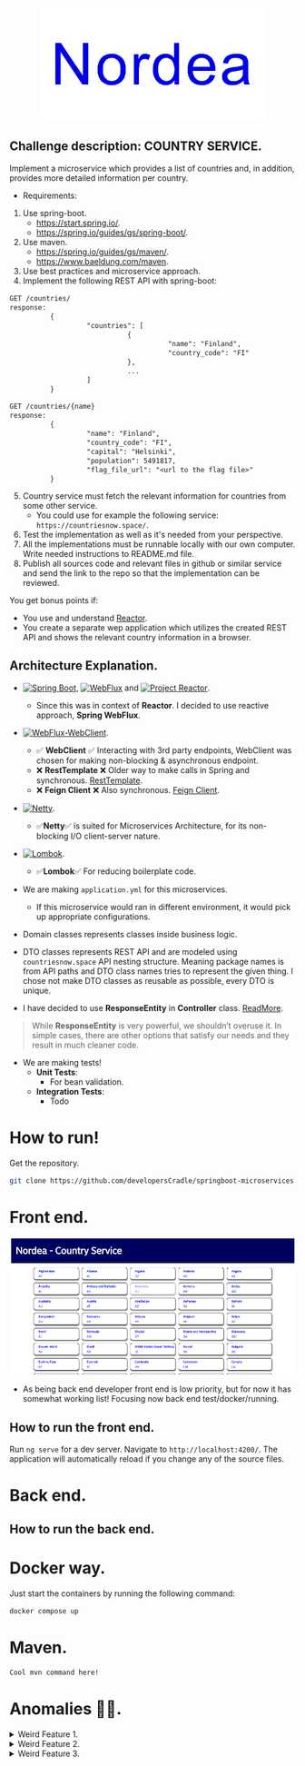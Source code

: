 
<p align="center">
    <img id="nordea" src="nordeaLogo.gif" width=400>
</p>

## Challenge description: COUNTRY SERVICE.

Implement a microservice which provides a list of countries and, in addition, provides more detailed information per country.

- Requirements:
1. Use spring-boot.
	- https://start.spring.io/.
	- https://spring.io/guides/gs/spring-boot/.
2. Use maven.
	- https://spring.io/guides/gs/maven/.
	- https://www.baeldung.com/maven.
3. Use best practices and microservice approach.
4. Implement the following REST API with spring-boot:
 
```
GET /countries/
response:
          {
                   "countries": [
                             {
                                       "name": "Finland",
                                       "country_code": "FI"
                             },
                             ...
                   ]
          }
```
```
GET /countries/{name}
response:
          {
                   "name": "Finland",
                   "country_code": "FI",
                   "capital": "Helsinki",
                   "population": 5491817,
                   "flag_file_url": "<url to the flag file>"
          }
```

5. Country service must fetch the relevant information for countries from some other service.
	- You could use for example the following service: `https://countriesnow.space/`.
6. Test the implementation as well as it's needed from your perspective.
7. All the implementations must be runnable locally with our own computer. Write needed instructions to README.md file.
8. Publish all sources code and relevant files in github or similar service and send the link to the repo so that the implementation can be reviewed.

You get bonus points if:

- You use and understand [Reactor](https://www.baeldung.com/reactor-core).
- You create a separate wep application which utilizes the created REST API and shows the relevant country information in a browser.

## Architecture Explanation.

- [![Spring Boot](https://img.shields.io/static/v1?style=for-the-badge&message=Spring+Boot&color=6DB33F&logo=Spring+Boot&logoColor=FFFFFF&label=)](https://spring.io/), [![WebFlux](https://img.shields.io/badge/Spring%20WebFlux-grey?style=for-the-badge&logo=spring)](https://docs.spring.io/spring-framework/reference/web/webflux.html) and [![Project Reactor](https://img.shields.io/badge/Project_Reactor-grey?style=for-the-badge&logo=react&logoColor=FFFFFF)](https://projectreactor.io/).
    - Since this was in context of **Reactor**. I decided to use reactive approach, **Spring WebFlux**. 
- [![WebFlux-WebClient](https://img.shields.io/badge/WebClient-grey?style=for-the-badge&logo=spring)](https://docs.spring.io/spring-framework/reference/web/webflux-webclient.html).
    - ✅ **WebClient** ✅ Interacting with 3rd party endpoints, WebClient was chosen for making non-blocking & asynchronous endpoint.
    - ❌ **RestTemplate** ❌ Older way to make calls in Spring and synchronous. [RestTemplate](https://www.baeldung.com/rest-template).
    - ❌ **Feign Client** ❌ Also synchronous. [Feign Client](https://www.baeldung.com/spring-boot-feignclient-vs-webclient).
- [![Netty](https://img.shields.io/badge/Netty-grey?style=for-the-badge&logo=googleearth&logoColor=FFFFFF)](https://projectreactor.io/docs/netty/1.1.21/reference/index.html).
    - ✅**Netty**✅ is suited for Microservices Architecture, for its non-blocking I/O client-server nature.
- [![Lombok](https://img.shields.io/badge/Lombok-green?style=for-the-badge)](https://docs.spring.io/spring-framework/reference/web/webflux.html). 
    - ✅**Lombok**✅ For reducing boilerplate code.

- We are making `application.yml` for this microservices.
    - If this microservice would ran in different environment, it would pick up appropriate configurations. 

- Domain classes represents classes inside business logic.
- DTO classes represents REST API and are modeled using `countriesnow.space` API nesting structure. Meaning package names is from API paths and DTO class names tries to represent the given thing. I chose not make DTO classes as reusable as possible, every DTO is unique.
- I have decided to use **ResponseEntity** in **Controller** class. [ReadMore](https://www.baeldung.com/spring-response-entity).

> While **ResponseEntity** is very powerful, we shouldn’t overuse it. In simple cases, there are other options that satisfy our needs and they result in much cleaner code.

- We are making tests!
    - **Unit Tests**:
        - For bean validation.
    - **Integration Tests**:
        - Todo

# How to run!

Get the repository.

```bash
git clone https://github.com/developersCradle/springboot-microservices.git
```

# Front end.

<p align="center">
    <img id="nordea" src="frontForNow.PNG" width=600>
</p>

- As being back end developer front end is low priority, but for now it has somewhat working list! Focusing now back end test/docker/running.

## How to run the front end.

Run `ng serve` for a dev server. Navigate to `http://localhost:4200/`. The application will automatically reload if you change any of the source files.

# Back end.

## How to run the back end.

# Docker way.

Just start the containers by running the following command:

```bash
docker compose up
```

# Maven.

```bash
Cool mvn command here!
```

# Anomalies 🔎👀.

<details>
<summary id="problem1">Weird Feature 1.</summary>

- I came to notice when making **POST** request to the address of `https://countriesnow.space/api/v0.1/countries/population` it would work for **Postman**, but not for **Reactor Netty**.

- Tool to catch the request were **Request Catcher**, it helped me to distinguish if there were some error in the request what **Reactor Netty** was making. URL of catcher `https://test.requestcatcher.com/`. **POST** didn't work for some reason and could not get any stream of data back from **Web Client** using DTO classes.
    - I Noticed the only difference mainly was headers. Upper picture from **Reactor Netty** request and below it is from **Postman**, which worked. I tried to change **User-Agent** to `User-Agent: PostmanRuntime/7.42.0` in **Reactor Netty** so it would work, but my luck failed. 

<img src="doneFromNettyHeaders.PNG" width="500"  height="300">

<img src="doneFromPostManHeaders.PNG" width="500" height="300">

- Due to the inspections how Postman had it working with this API. It had following settings `Accept: */*`. 

- Luckily returning `Mono<String>` from **POST** function and setting `@Data` with POST param DTO class with the changing **Reactor Netty** headers to `"Accept", MediaType.ALL_VALUE` from `"Accept", MediaType.APPLICATION_JSON_VALUE`(since API gives JSON), gave me positive surprise.

```
    @Bean
    public WebClient webClient(WebClient.Builder builder) {
        return builder.defaultHeader(
        		"Accept", MediaType.ALL_VALUE)
        		.build();
    }
```

- With DTO class.

```
@Data
@AllArgsConstructor
public class ParamClass {
	String country;
}
```
- Below positive surprise. I was not crazy and seeing things.

<img  src="positveSupriseAboutPOSTapi.PNG" alt="alt text" width="600"/>

- Also, WebClient started to worked normally after right Header information `.doOnSuccess(result -> System.out.println("Response: " + result));` gave me `Response: Moved Permanently. Redirecting to /api/v0.1/countries/population/q?country=Finland`.

- All thought it was saying **redirecting**, i could not catch redirect message in network tab. Maybe it was due **Reactor Netty** needs to be configured to process these one, but for now i decided to just use this **hint** as API query and move forward with the task :)

<img  src="noRedirectCaptured.PNG" alt="alt text" width="600"/>

</details>
<details>
<summary id="problem2">Weird Feature 2.</summary>

- I came to same conclusion as last error message when making **POST** request to the address of `https://countriesnow.space/api/v0.1/countries/flag/images` it would work for **Postman**, but not for **Reactor Netty**. This time message was `"Moved Permanently. Redirecting to /api/v0.1/countries/flag/images/q?country=NG"` and i had much fun clicking eastern egg like 5 minutes :D. No redirect messages again.

<img  src="positveSupriseAboutPOSTapiKauneutta.PNG" alt="alt text" width="600"/>

</details>
<details>
<summary id="problem3">Weird Feature 3.</summary>

- Again the same `https://countriesnow.space/api/v0.1/countries/capital` it would work for **Postman**, but not for **Reactor Netty**. This time message was `"Moved Permanently. Redirecting to /api/v0.1/countries/capital/q?country=nigeria"` click, click. No redirect messages again.

<img  src="positveSupriseAboutPOSTapiKauneuttaClickClikcAgain.PNG" alt="alt text" width="600"/>
</details>
 
 